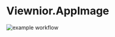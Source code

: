 # Viewnior.AppImage

![example workflow](https://github.com/nx-appbuild-hub/Viewnior.AppImage//actions/workflows/makefile.yml/badge.svg)
